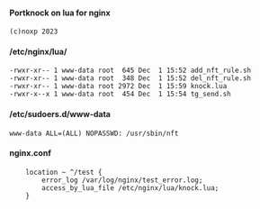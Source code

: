 #### Portknock on lua for nginx
```
(c)noxp 2023
```


#### /etc/nginx/lua/
```
-rwxr-xr-- 1 www-data root  645 Dec  1 15:52 add_nft_rule.sh
-rwxr-xr-- 1 www-data root  348 Dec  1 15:52 del_nft_rule.sh
-rwxr-xr-- 1 www-data root 2972 Dec  1 15:59 knock.lua
-rwxr-x--x 1 www-data root  454 Dec  1 15:54 tg_send.sh
```

#### /etc/sudoers.d/www-data
```
www-data ALL=(ALL) NOPASSWD: /usr/sbin/nft
```
#### nginx.conf
```
    location ~ ^/test {
        error_log /var/log/nginx/test_error.log;
        access_by_lua_file /etc/nginx/lua/knock.lua;
    }
```

